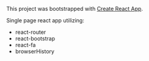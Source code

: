 This project was bootstrapped with [Create React App](https://github.com/facebookincubator/create-react-app).


Single page react app utilizing:
* react-router
* react-bootstrap
* react-fa
* browserHistory
